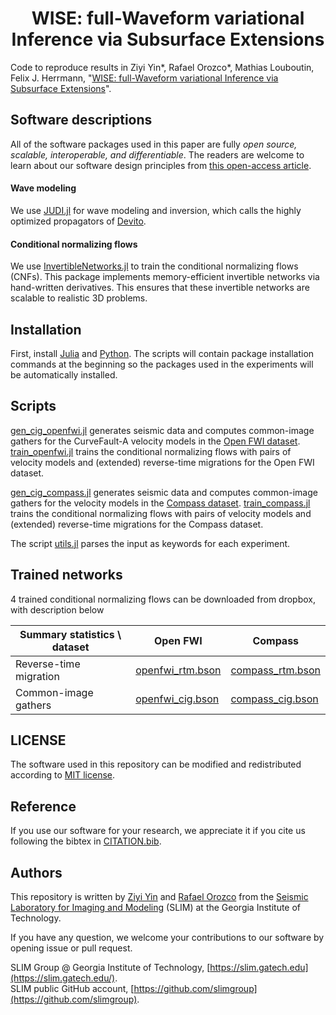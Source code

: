 <h1 align="center">WISE: full-Waveform variational Inference via Subsurface Extensions</h1>

Code to reproduce results in Ziyi Yin\*, Rafael Orozco\*, Mathias Louboutin, Felix J. Herrmann, "[WISE: full-Waveform variational Inference via Subsurface Extensions](https://slim.gatech.edu/content/wise-full-waveform-variational-inference-subsurface-extensions)".

## Software descriptions

All of the software packages used in this paper are fully *open source, scalable, interoperable, and differentiable*. The readers are welcome to learn about our software design principles from [this open-access article](https://library.seg.org/doi/10.1190/tle42070474.1).

#### Wave modeling

We use [JUDI.jl](https://github.com/slimgroup/JUDI.jl) for wave modeling and inversion, which calls the highly optimized propagators of [Devito](https://www.devitoproject.org/).

#### Conditional normalizing flows

We use [InvertibleNetworks.jl] to train the conditional normalizing flows (CNFs). This package implements memory-efficient invertible networks via hand-written derivatives. This ensures that these invertible networks are scalable to realistic 3D problems.

## Installation

First, install [Julia](https://julialang.org/) and [Python](https://www.python.org/). The scripts will contain package installation commands at the beginning so the packages used in the experiments will be automatically installed.

## Scripts

[gen_cig_openfwi.jl](scripts/gen_cig_openfwi.jl) generates seismic data and computes common-image gathers for the CurveFault-A velocity models in the [Open FWI dataset](https://arxiv.org/abs/2111.02926). [train_openfwi.jl](scripts/train_openfwi.jl) trains the conditional normalizing flows with pairs of velocity models and (extended) reverse-time migrations for the Open FWI dataset.

[gen_cig_compass.jl](scripts/gen_cig_compass.jl) generates seismic data and computes common-image gathers for the velocity models in the [Compass dataset](https://doi.org/10.3997/2214-4609.20148575). [train_compass.jl](scripts/train_compass.jl) trains the conditional normalizing flows with pairs of velocity models and (extended) reverse-time migrations for the Compass dataset.

The script [utils.jl](scripts/utils.jl) parses the input as keywords for each experiment.

## Trained networks

4 trained conditional normalizing flows can be downloaded from dropbox, with description below

| Summary statistics \ dataset | Open FWI | Compass | 
|---------------------|----------|----------|
| Reverse-time migration | [openfwi_rtm.bson](https://www.dropbox.com/scl/fi/6k77ptwot5yjwxjgfwyl1/openfwi_rtm.bson?rlkey=wcgk6ny371qahakqgqppoujvn&dl=0) | [compass_rtm.bson](https://www.dropbox.com/scl/fi/ucqpwoz9rd9uj7gnjerxp/compass_rtm.bson?rlkey=9wtxddzev2gju5jd0aoa6vhtc&dl=0) |
| Common-image gathers | [openfwi_cig.bson](https://www.dropbox.com/scl/fi/k3q7vyeg7fe0z7hrho6mi/openfwi_cig.bson?rlkey=4wpeq8s9x8hs5ynde3yaitcmh&dl=0) | [compass_cig.bson](https://www.dropbox.com/scl/fi/uon81i1y2xok0wj569146/compass_cig.bson?rlkey=bo2psq4z7q00j0vo9amexuf02&dl=0) | 

## LICENSE

The software used in this repository can be modified and redistributed according to [MIT license](LICENSE).

## Reference

If you use our software for your research, we appreciate it if you cite us following the bibtex in [CITATION.bib](CITATION.bib).

## Authors

This repository is written by [Ziyi Yin] and [Rafael Orozco] from the [Seismic Laboratory for Imaging and Modeling] (SLIM) at the Georgia Institute of Technology.

If you have any question, we welcome your contributions to our software by opening issue or pull request.

SLIM Group @ Georgia Institute of Technology, [https://slim.gatech.edu](https://slim.gatech.edu/).      
SLIM public GitHub account, [https://github.com/slimgroup](https://github.com/slimgroup).    

[license-status]:LICENSE
[license-img]:http://img.shields.io/badge/license-MIT-brightgreen.svg?style=flat?style=plastic
[Seismic Laboratory for Imaging and Modeling]:https://slim.gatech.edu/
[InvertibleNetworks.jl]:https://github.com/slimgroup/InvertibleNetworks.jl
[Ziyi Yin]:https://ziyiyin97.github.io/
[Rafael Orozco]:https://slim.gatech.edu/people/rafael-orozco